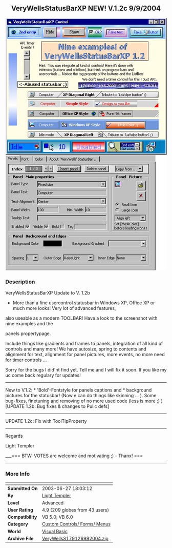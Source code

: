 ﻿<div align="center">

## VeryWellsStatusBarXP NEW\!  V\.1\.2c 9/9/2004

<img src="PIC20036101126236449.jpg">
</div>

### Description

VeryWellsStatusBarXP Update to V. 1.2b

- More than a fine usercontrol statusbar in Windows XP, Office XP or much more looks! Very lot of advanced features,

also useable as a modern TOOLBAR! Have a look to the screenshot with nine examples and the

panels propertypage.

Include things like gradients and frames to panels, integration of all kind of controls and many more! We have autosize, spring to contents and alignment for text, alignment for panel pictures, more events, no more need for timer controls ...

Sorry for the bugs I did'nt find yet. Tell me and I will fix it soon. If you like my uc come back regulary for updates! 

----

New to V.1.2: * 'Bold'-Fontstyle for panels captions and * background pictures for the statusbar! (Now e can do things like skinning ... ). Some bug-fixes, finetuning and removing of no more used code (less is more ;) ) [UPDATE 1.2b: Bug fixes & changes to Pulic defs] 

----

UPDATE 1.2c: Fix with ToolTipProperty 

----

Regards

Light Templer

___=== BTW: VOTES are welcome and motivating ;) - Thanx! === 

----


 
### More Info
 


<span>             |<span>
---                |---
**Submitted On**   |2003-06-27 18:03:12
**By**             |[Light Templer](https://github.com/Planet-Source-Code/PSCIndex/blob/master/ByAuthor/light-templer.md)
**Level**          |Advanced
**User Rating**    |4.9 (209 globes from 43 users)
**Compatibility**  |VB 5\.0, VB 6\.0
**Category**       |[Custom Controls/ Forms/  Menus](https://github.com/Planet-Source-Code/PSCIndex/blob/master/ByCategory/custom-controls-forms-menus__1-4.md)
**World**          |[Visual Basic](https://github.com/Planet-Source-Code/PSCIndex/blob/master/ByWorld/visual-basic.md)
**Archive File**   |[VeryWellsS179126992004\.zip](https://github.com/Planet-Source-Code/light-templer-verywellsstatusbarxp-new-v-1-2c-9-9-2004__1-45877/archive/master.zip)








